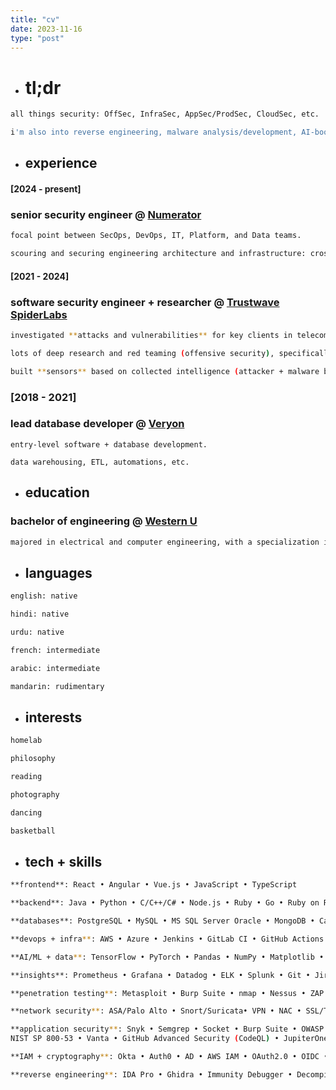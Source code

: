 ```yaml
---
title: "cv"
date: 2023-11-16
type: "post"
---
```


- # **tl;dr**

```bash
all things security: OffSec, InfraSec, AppSec/ProdSec, CloudSec, etc. 

i'm also into reverse engineering, malware analysis/development, AI-boosted pentesting, and pretty much all kinds of tech mischief i can integrate into my professional career.
```

- ## **experience**

#### [2024 - present]
### **senior security engineer** @ [Numerator](https://www.numerator.com/)

```bash
focal point between SecOps, DevOps, IT, Platform, and Data teams.

scouring and securing engineering architecture and infrastructure: cross-stack vulnerability management (discovery, triage, reporting, remediation, tracking), identity + access management, API security, Terraform guardrails, container + cluster security, incident response. 
```

#### [2021 - 2024]
### **software security engineer + researcher** @ [Trustwave SpiderLabs](https://www.trustwave.com/en-us/company/about-us/spiderlabs/)

```bash
investigated **attacks and vulnerabilities** for key clients in telecommunications, energy, and national security.

lots of deep research and red teaming (offensive security), specifically around database security, to build up **threat intelligence**. 

built **sensors** based on collected intelligence (attacker + malware behaviour, OSINT, dark net markets, shadow channels, etc) to keep clients up-to-date and protected. 
```

### [2018 - 2021]
### **lead database developer** @ [Veryon](https://veryon.com/)

```
entry-level software + database development. 

data warehousing, ETL, automations, etc. 
```

- ## **education**
### **bachelor of engineering** @ [Western U](https://www.eng.uwo.ca/)

```bash
majored in electrical and computer engineering, with a specialization in information theory and wireless transmission. graduated in 2018.
```


- ## **languages**

```bash
english: native

hindi: native

urdu: native

french: intermediate

arabic: intermediate

mandarin: rudimentary
```

- ## **interests**

```bash
homelab

philosophy

reading

photography

dancing

basketball
```

- ## **tech + skills**

```bash
**frontend**: React • Angular • Vue.js • JavaScript • TypeScript

**backend**: Java • Python • C/C++/C# • Node.js • Ruby • Go • Ruby on Rails • .NET • Express.js • Flask • Django • Spring Boot • RESTful + GraphQL APIs • Docker • Kubernetes • gRPC

**databases**: PostgreSQL • MySQL • MS SQL Server Oracle • MongoDB • Cassandra • Redis • Elasticsearch • Snowflake

**devops + infra**: AWS • Azure • Jenkins • GitLab CI • GitHub Actions • Docker • Kubernetes • OpenShift • Ansible • Terraform • Puppet • Chef

**AI/ML + data**: TensorFlow • PyTorch • Pandas • NumPy • Matplotlib • Tableau • Deep Learning (RNN/CNN) • ETL

**insights**: Prometheus • Grafana • Datadog • ELK • Splunk • Git • Jira • Confluence

**penetration testing**: Metasploit • Burp Suite • nmap • Nessus • ZAP 

**network security**: ASA/Palo Alto • Snort/Suricata• VPN • NAC • SSL/TLS • TCP/IP/UDP • SSH

**application security**: Snyk • Semgrep • Socket • Burp Suite • OWASP Top 10 • CIS Controls •
NIST SP 800-53 • Vanta • GitHub Advanced Security (CodeQL) • JupiterOne

**IAM + cryptography**: Okta • Auth0 • AD • AWS IAM • OAuth2.0 • OIDC • SAML • AES • RSA • ECC • SHA-256 • MD5 • OpenSSL

**reverse engineering**: IDA Pro • Ghidra • Immunity Debugger • Decompilation • GDB • WinDBG • x64dbg • gdbExtract
```
